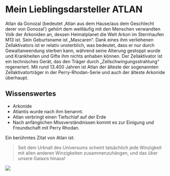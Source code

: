 # Mein Lieblingsdarsteller ATLAN

Atlan da Gonozal (bedeutet ‚Atlan aus dem Hause/aus dem Geschlecht derer von Gonozal‘) gehört dem weitläufig mit den Menschen verwandten Volk der Arkoniden an, dessen Heimatplanet die Welt Arkon im Sternhaufen M13 ist. Sein Geburtsname ist „Mascaren“. Dank eines ihm verliehenen Zellaktivators ist er relativ unsterblich, was bedeutet, dass er nur durch Gewaltanwendung sterben kann, während seine Alterung gestoppt wurde und Krankheiten und Gifte ihm nichts anhaben können. Der Zellaktivator ist ein technisches Gerät, das den Träger durch „Zellschwingungsstrahlung“ regeneriert. Mit rund 13.400 Jahren ist Atlan der älteste der sogenannten Zellaktivatorträger in der Perry-Rhodan-Serie und auch der älteste Arkonide überhaupt.

## Wissenswertes

* Arkonide
* Atlantis wurde nach ihm benannt.
* Atlan verbringt einen Tiefschlaf auf der Erde
* Nach anfänglichen Missverständnissen kommt es zur Einigung und Freundschaft mit Perry Rhodan.

Ein berühmtes Zitat von Atlan ist:

> Seit dem Urknall des Universums scheint tatsächlich jede Winzigkeit mit allen anderen Winzigkeiten zusammenzuhängen, und das über unsere Galaxis hinaus!

<img src="https://www.perrypedia.de/mediawiki/images/3/3d/Atlan.jpg"/>

